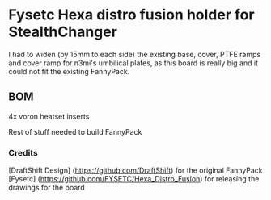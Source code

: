 # Fysetc Hexa distro fusion holder for StealthChanger
I had to widen (by 15mm to each side) the existing base, cover, PTFE ramps and cover ramp for n3mi's umbilical plates, as this board is really big and it could not fit the existing FannyPack.

## BOM
4x voron heatset inserts

Rest of stuff needed to build FannyPack

### Credits
[DraftShift Design] (https://github.com/DraftShift) for the original FannyPack
[Fysetc] (https://github.com/FYSETC/Hexa_Distro_Fusion) for releasing the drawings for the board
